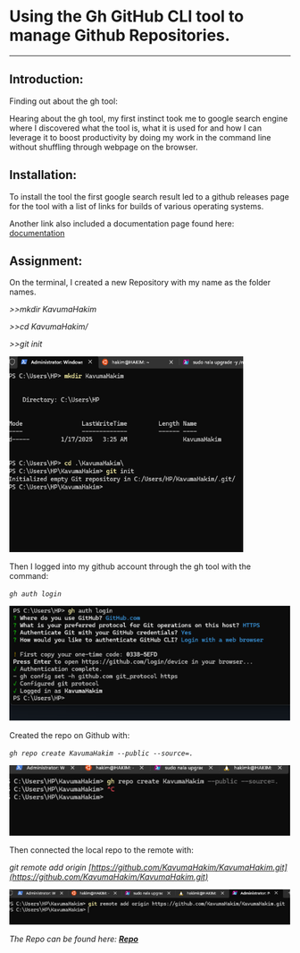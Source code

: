 ﻿# Using the Gh GitHub CLI tool to manage Github Repositories.

-----

## Introduction:

Finding out about the gh tool:

Hearing about the gh tool, my first instinct took me to google search engine where I discovered what the tool is, what it is used for and how I can leverage it to boost productivity by doing my work in the command line without shuffling through webpage on the browser.

## Installation:

To install the tool the first google search result led to a github releases page for the tool with a list of links for builds of various operating systems.

Another link also included a documentation page found here: [documentation](https://cli.github.com/manual/)

## Assignment:

On the terminal, I created a new Repository with my name as the folder names.

*>>mkdir KavumaHakim*

*>>cd KavumaHakim/*

*>>git init*

![](Aspose.Words.48cf3ced-ea75-4564-8bb6-5687b04e0f1d.001.png)

Then I logged into my github account through the gh tool with the command:

*```gh auth login```* 

![](Aspose.Words.48cf3ced-ea75-4564-8bb6-5687b04e0f1d.002.png)

Created the repo on Github with:

*```gh repo create KavumaHakim --public --source=.```*

![](Aspose.Words.48cf3ced-ea75-4564-8bb6-5687b04e0f1d.003.png)

Then connected the local repo to the remote with:

*git remote add origin [https://github.com/KavumaHakim/KavumaHakim.git](https://github.com/KavumaHakim/KavumaHakim.git)*

![](Aspose.Words.48cf3ced-ea75-4564-8bb6-5687b04e0f1d.004.png)

*The Repo can be found here: [**Repo**](https://github.com/KavumaHakim/KavumaHakim)*
